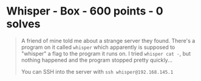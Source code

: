 # Whisper - Box - 600 points - 0 solves
> A friend of mine told me about a strange server they found. There's a program on it called `whisper` which apparently is
> supposed to "whisper" a flag to the program it runs on. I tried `whisper cat -`, but nothing happened and the program
> stopped pretty quickly...
> 
> You can SSH into the server with `ssh whisper@192.168.145.1`
